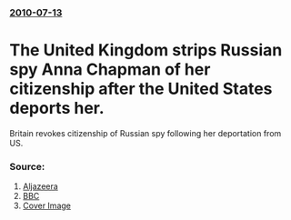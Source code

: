 ### [2010-07-13](/news/2010/07/13/index.md)

# The United Kingdom strips Russian spy Anna Chapman of her citizenship after the United States deports her. 

Britain revokes citizenship of Russian spy following her deportation from US.


### Source:

1. [Aljazeera](http://english.aljazeera.net/news/europe/2010/07/201071318583361891.html)
2. [BBC](http://news.bbc.co.uk/2/hi/uk/10620352.stm)
2. [Cover Image](http://www.aljazeera.com)

